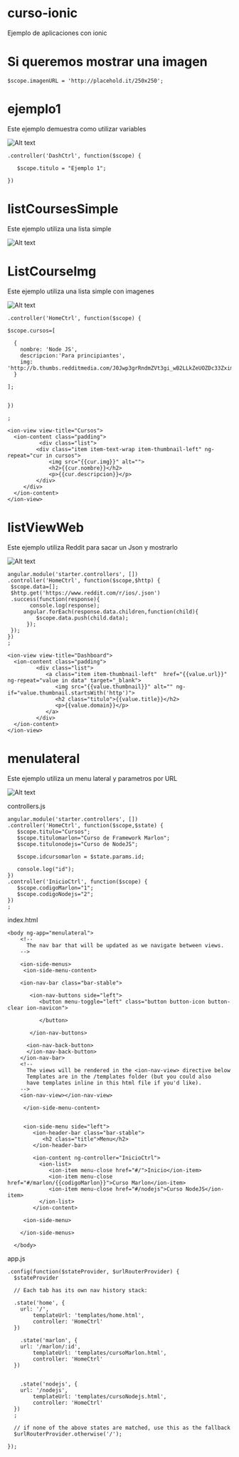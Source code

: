 # curso-ionic
Ejemplo de aplicaciones con ionic



# Si queremos mostrar una imagen
```
$scope.imagenURL = 'http://placehold.it/250x250';
```

# ejemplo1
Este ejemplo demuestra como utilizar variables

![Alt text](https://github.com/IONIC-CHILE/curso-ionic/blob/master/img/1.png?raw=true "Optional Title")

```
.controller('DashCtrl', function($scope) {

   $scope.titulo = "Ejemplo 1";

})
```

# listCoursesSimple
Este ejemplo utiliza una lista simple

![Alt text](https://github.com/IONIC-CHILE/curso-ionic/blob/master/img/2.png?raw=true "Optional Title")



# ListCourseImg
Este ejemplo utiliza una lista simple con imagenes

![Alt text](https://github.com/IONIC-CHILE/curso-ionic/blob/master/img/3.png?raw=true "Optional Title")

```
.controller('HomeCtrl', function($scope) {

$scope.cursos=[
  
  {
    nombre: 'Node JS',
    descripcion:'Para principiantes',
    img: 'http://b.thumbs.redditmedia.com/J0Jwp3grRndmZVt3gi_wB2LLkZeUOZDc33ZximrJCVQ.jpg'
  }

];


})

;

```

```
<ion-view view-title="Cursos">
  <ion-content class="padding">
          <div class="list">
         <div class="item item-text-wrap item-thumbnail-left" ng-repeat="cur in cursos">
             <img src="{{cur.img}}" alt="">
             <h2>{{cur.nombre}}</h2>
             <p>{{cur.descripcion}}</p>         
         </div>
     </div>
  </ion-content>
</ion-view>
```


# listViewWeb
Este ejemplo utiliza Reddit para sacar un Json y mostrarlo

![Alt text](https://github.com/IONIC-CHILE/curso-ionic/blob/master/img/4.png?raw=true "Optional Title")

```
angular.module('starter.controllers', [])
.controller('HomeCtrl', function($scope,$http) {
 $scope.data=[];
 $http.get('https://www.reddit.com/r/ios/.json')
 .success(function(response){     
       console.log(response);
     angular.forEach(response.data.children,function(child){
         $scope.data.push(child.data);
      });
 });   
})
;

```

```
<ion-view view-title="Dashboard">
  <ion-content class="padding">
         <div class="list">
            <a class="item item-thumbnail-left"  href="{{value.url}}"  ng-repeat="value in data" target="_blank">
               <img src="{{value.thumbnail}}" alt="" ng-if="value.thumbnail.startsWith('http')">
               <h2 class="titulo">{{value.title}}</h2> 
               <p>{{value.domain}}</p>             
            </a>
         </div> 
  </ion-content>
</ion-view>
```


# menulateral
Este ejemplo utiliza un menu lateral y parametros por URL

![Alt text](https://github.com/IONIC-CHILE/curso-ionic/blob/master/img/5.png?raw=true "Optional Title")


controllers.js
```
angular.module('starter.controllers', [])
.controller('HomeCtrl', function($scope,$state) {
   $scope.titulo="Cursos";
   $scope.titulomarlon="Curso de Framework Marlon";
   $scope.titulonodejs="Curso de NodeJS";

   $scope.idcursomarlon = $state.params.id;

   console.log("id");
})
.controller('InicioCtrl', function($scope) {
   $scope.codigoMarlon="1";
   $scope.codigoNodejs="2";
})
;

```

index.html
```
<body ng-app="menulateral">
    <!--
      The nav bar that will be updated as we navigate between views.
    -->
    
    <ion-side-menus>
     <ion-side-menu-content>

    <ion-nav-bar class="bar-stable">

       <ion-nav-buttons side="left">
          <button menu-toggle="left" class="button button-icon button-clear ion-navicon">
            
          </button>

       </ion-nav-buttons>

      <ion-nav-back-button>
      </ion-nav-back-button>
    </ion-nav-bar>
    <!--
      The views will be rendered in the <ion-nav-view> directive below
      Templates are in the /templates folder (but you could also
      have templates inline in this html file if you'd like).
    -->
    <ion-nav-view></ion-nav-view>
     
     </ion-side-menu-content>

     
     <ion-side-menu side="left">
        <ion-header-bar class="bar-stable">
           <h2 class="title">Menu</h2>
        </ion-header-bar>

        <ion-content ng-controller="InicioCtrl">
          <ion-list>
             <ion-item menu-close href="#/">Inicio</ion-item>
             <ion-item menu-close href="#/marlon/{{codigoMarlon}}">Curso Marlon</ion-item>
             <ion-item menu-close href="#/nodejs">Curso NodeJS</ion-item>
          </ion-list>
        </ion-content>

     <ion-side-menu>

    </ion-side-menus>

  </body>

```

app.js
```
.config(function($stateProvider, $urlRouterProvider) {
  $stateProvider

  // Each tab has its own nav history stack:

  .state('home', {
    url: '/',
        templateUrl: 'templates/home.html',
        controller: 'HomeCtrl'
  })

    .state('marlon', {
    url: '/marlon/:id',
        templateUrl: 'templates/cursoMarlon.html',
        controller: 'HomeCtrl'
  })


    .state('nodejs', {
    url: '/nodejs',
        templateUrl: 'templates/cursoNodejs.html',
        controller: 'HomeCtrl'
  })
  ;

  // if none of the above states are matched, use this as the fallback
  $urlRouterProvider.otherwise('/');

});
```